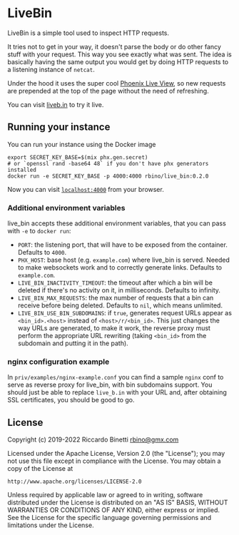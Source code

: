# LiveBin

LiveBin is a simple tool used to inspect HTTP requests.

It tries not to get in your way, it doesn't parse the body or do other
fancy stuff with your request. This way you see exactly what was sent.
The idea is basically having the same output you would get by doing HTTP
requests to a listening instance of `netcat`.

Under the hood it uses the super cool
[Phoenix Live View](https://github.com/phoenixframework/phoenix_live_view),
so new requests are prepended at the top of the page without the need of
refreshing.

You can visit [liveb.in](https://liveb.in) to try it live.

## Running your instance

You can run your instance using the Docker image

```
export SECRET_KEY_BASE=$(mix phx.gen.secret)
# or `openssl rand -base64 48` if you don't have phx generators installed
docker run -e SECRET_KEY_BASE -p 4000:4000 rbino/live_bin:0.2.0
```

Now you can visit [`localhost:4000`](http://localhost:4000) from your browser.

### Additional environment variables
live_bin accepts these additional environment variables, that you can pass with `-e`
to `docker run`:

- `PORT`: the listening port, that will have to be exposed from the container.
Defaults to `4000`.
- `PHX_HOST`: base host (e.g. `example.com`) where live_bin is served. Needed to
make websockets work and to correctly generate links. Defaults to `example.com`.
- `LIVE_BIN_INACTIVITY_TIMEOUT`: the timeout after which a bin will be deleted
if there's no activity on it, in milliseconds. Defaults to infinity.
- `LIVE_BIN_MAX_REQUESTS`: the max number of requests that a bin can receive
before being deleted. Defaults to `nil`, which means unlimited.
- `LIVE_BIN_USE_BIN_SUBDOMAINS`: if `true`, generates request URLs appear as
`<bin_id>.<host>` instead of `<host>/r/<bin_id>`. This just changes the way URLs
are generated, to make it work, the reverse proxy must perform the appropriate
URL rewriting (taking `<bin_id>` from the subdomain and putting it in the path).

### nginx configuration example
In `priv/examples/nginx-example.conf` you can find a sample `nginx` conf to
serve as reverse proxy for live_bin, with bin subdomains support. You should just be
able to replace `live_b.in` with your URL and, after obtaining SSL certificates,
you should be good to go.

## License
Copyright (c) 2019-2022 Riccardo Binetti <rbino@gmx.com>

Licensed under the Apache License, Version 2.0 (the "License"); you may not use
this file except in compliance with the License. You may obtain a copy of the
License at
```
http://www.apache.org/licenses/LICENSE-2.0
```
Unless required by applicable law or agreed to in writing, software distributed
under the License is distributed on an "AS IS" BASIS, WITHOUT WARRANTIES OR
CONDITIONS OF ANY KIND, either express or implied. See the License for the
specific language governing permissions and limitations under the License.
